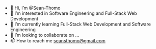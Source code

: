 - 👋 Hi, I’m @Sean-Thomo
- 👀 I’m interested in Software Engineering and Full-Stack Web Development
- 🌱 I’m currently learning Full-Stack Web Development and Software Engineering
- 💞️ I’m looking to collaborate on ...
- 📫 How to reach me seansthomo@gmail.com

<!---
Sean-Thomo/Sean-Thomo is a ✨ special ✨ repository because its `README.md` (this file) appears on your GitHub profile.
You can click the Preview link to take a look at your changes.
--->
